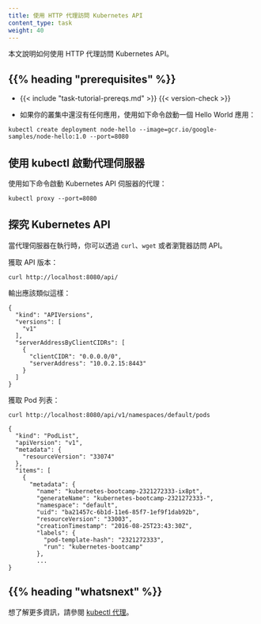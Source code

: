 ```yaml
---
title: 使用 HTTP 代理訪問 Kubernetes API
content_type: task
weight: 40
---
```

<!--
---
title: Use an HTTP Proxy to Access the Kubernetes API
content_type: task
weight: 40
---
-->

<!-- overview -->
<!--
This page shows how to use an HTTP proxy to access the Kubernetes API.
-->
本文說明如何使用 HTTP 代理訪問 Kubernetes API。


## {{% heading "prerequisites" %}}


* {{< include "task-tutorial-prereqs.md" >}} {{< version-check >}}

<!--
* If you do not already have an application running in your cluster, start
  a Hello world application by entering this command:
-->
* 如果你的叢集中還沒有任何應用，使用如下命令啟動一個 Hello World 應用：

```shell
kubectl create deployment node-hello --image=gcr.io/google-samples/node-hello:1.0 --port=8080
```



<!-- steps -->

<!--
## Using kubectl to start a proxy server
-->
## 使用 kubectl 啟動代理伺服器

<!--
This command starts a proxy to the Kubernetes API server:
-->
使用如下命令啟動 Kubernetes API 伺服器的代理：

    kubectl proxy --port=8080

<!--
## Exploring the Kubernetes API
-->
## 探究 Kubernetes API

<!--
When the proxy server is running, you can explore the API using `curl`, `wget`,
or a browser.
-->
當代理伺服器在執行時，你可以透過 `curl`、`wget` 或者瀏覽器訪問 API。

<!--
Get the API versions:
 -->
獲取 API 版本：

    curl http://localhost:8080/api/

<!--
The output should look similar to this:
-->

輸出應該類似這樣：

    {
      "kind": "APIVersions",
      "versions": [
        "v1"
      ],
      "serverAddressByClientCIDRs": [
        {
          "clientCIDR": "0.0.0.0/0",
          "serverAddress": "10.0.2.15:8443"
        }
      ]
    }

<!--
Get a list of pods:
 -->
獲取 Pod 列表：

    curl http://localhost:8080/api/v1/namespaces/default/pods

    {
      "kind": "PodList",
      "apiVersion": "v1",
      "metadata": {
        "resourceVersion": "33074"
      },
      "items": [
        {
          "metadata": {
            "name": "kubernetes-bootcamp-2321272333-ix8pt",
            "generateName": "kubernetes-bootcamp-2321272333-",
            "namespace": "default",
            "uid": "ba21457c-6b1d-11e6-85f7-1ef9f1dab92b",
            "resourceVersion": "33003",
            "creationTimestamp": "2016-08-25T23:43:30Z",
            "labels": {
              "pod-template-hash": "2321272333",
              "run": "kubernetes-bootcamp"
            },
            ...
    }



## {{% heading "whatsnext" %}}

<!--
Learn more about [kubectl proxy](/docs/reference/generated/kubectl/kubectl-commands#proxy).
-->
想了解更多資訊，請參閱 [kubectl 代理](/docs/reference/generated/kubectl/kubectl-commands#proxy)。



